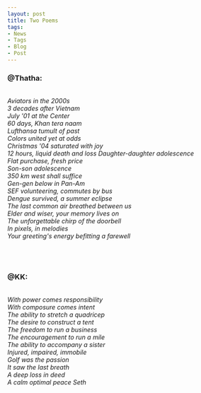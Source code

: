 ```yaml
---
layout: post
title: Two Poems
tags:
- News
- Tags
- Blog
- Post
---
```



<h3 id="heading2">@Thatha:</h3>
<br/>
<i>
Aviators in the 2000s<br/>
3 decades after Vietnam<br/>
July '01 at the Center<br/>
60 days, Khan tera naam<br/>
</i>
<i>
Lufthansa tumult of past<br/>
Colors united yet at odds<br/>
Christmas '04 saturated with joy<br/>
12 hours, liquid death and loss
</i>
<i>
Daughter-daughter adolescence<br/>
Flat purchase, fresh price<br/>
Son-son adolescence<br/>
350 km west shall suffice<br/>
</i>
<i>
Gen-gen below in Pan-Am<br/>
SEF volunteering, commutes by bus<br/>
Dengue survived, a summer eclipse<br/>
The last common air breathed between us<br/>
</i>
<i>
Elder and wiser, your memory lives on<br/>
The unforgettable chirp of the doorbell<br/>
In pixels, in melodies<br/>
Your greeting's energy befitting a farewell<br/>
</i>
<br/>
<br/>
<br/>


<h3 id="heading2">@KK:</h3>
<br/>
<i>
With power comes responsibility<br/>
With composure comes intent<br/>
The ability to stretch a quadricep<br/>
The desire to construct a tent<br/>
</i>
<i>
The freedom to run a business<br/>
The encouragement to run a mile<br/>
The ability to accompany a sister<br/>
Injured, impaired, immobile<br/>
</i>
<i>
Golf was the passion<br/>
It saw the last breath<br/>
A deep loss in deed<br/>
A calm optimal peace Seth<br/>
<i/>
